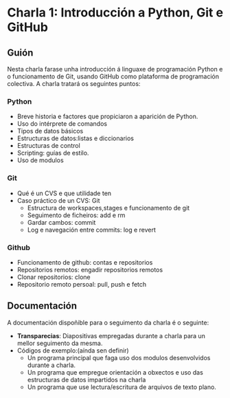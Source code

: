 # Charla 1: Introducción a Python, Git e GitHub

## Guión

Nesta charla farase unha introducción á linguaxe de programación Python e o
funcionamento de Git, usando GitHub como plataforma de programación colectiva.
A charla tratará os seguintes puntos:

### Python
- Breve historia e factores que propiciaron a aparición de Python.
- Uso do intérprete de comandos
- Tipos de datos básicos
- Estructuras de datos:listas e diccionarios
- Estructuras de control
- Scripting: guías de estilo.
- Uso de modulos

### Git
- Qué é un CVS e que utilidade ten
- Caso práctico de un CVS: Git
   - Estructura de workspaces,stages e funcionamento de git
   - Seguimento de ficheiros: add e rm
   - Gardar cambos: commit
   - Log e navegación entre commits: log e revert

### Github
- Funcionamento de github: contas e repositorios
- Repositorios remotos: engadir repositorios remotos
- Clonar repositorios: clone
- Repositorio remoto persoal: pull, push e fetch

## Documentación
 
A documentación dispoñible para o seguimento da charla é o seguinte:

- **Transparecias**: Diapositivas empregadas durante a charla para un mellor
    seguimento da mesma.
- Códigos de exemplo:(aínda sen definir)
   - Un programa principal que faga uso dos modulos desenvolvidos durante a
       charla.
   - Un programa que empregue orientación a obxectos e uso das estructuras de
       datos impartidos na charla
   - Un programa que use lectura/escritura de arquivos de texto plano.
